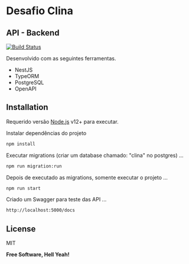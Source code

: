# Desafio Clina
## API - Backend

[![Build Status](https://travis-ci.org/joemccann/dillinger.svg?branch=master)](https://travis-ci.org/joemccann/dillinger)

Desenvolvido com as seguintes ferramentas.

- NestJS
- TypeORM
- PostgreSQL
- OpenAPI


## Installation

Requerido versão [Node.js](https://nodejs.org/) v12+ para executar.

Instalar dependências do projeto

```sh
npm install
```

Executar migrations (criar um database chamado: "clina" no postgres) ...

```sh
npm run migration:run
```

Depois de executado as migrations, somente executar o projeto  ...

```sh
npm run start
```

Criado um Swagger para teste das API  ...

```sh
http://localhost:5000/docs
```

## License

MIT

**Free Software, Hell Yeah!**


